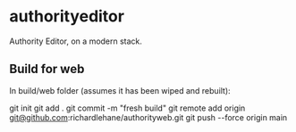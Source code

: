 # authorityeditor

Authority Editor, on a modern stack.

## Build for web

In build/web folder (assumes it has been wiped and rebuilt):

git init
git add .
git commit -m "fresh build"
git remote add origin git@github.com:richardlehane/authorityweb.git
git push --force origin main
